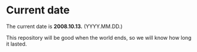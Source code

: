# Current date

The current date is **2008.10.13.** (YYYY.MM.DD.)

This repository will be good when the world ends, so we will know how long it lasted.